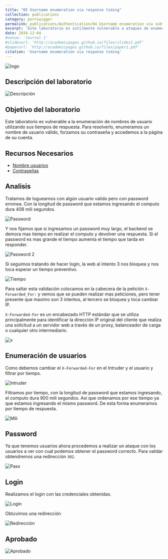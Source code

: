 ```yaml
---
title: "05 Username enumeration via response timing"
collection: publications
category: portswigger
permalink: publications/Authentication/04_Username enumeration via subtly different responses
excerpt: 'Este laboratorio es sutilmente vulnerable a ataques de enumeración de nombres de usuario y de fuerza bruta de contraseñas. Tiene una cuenta con un nombre de usuario y una contraseña predecibles.'
date: 2034-12-04
#venue: 'Journal 1'
#slidesurl: 'http://academicpages.github.io/files/slides1.pdf'
#paperurl: 'http://academicpages.github.io/files/paper1.pdf'
citation: 'Username enumeration via response timing'
---
```


![logo]({{site.url}}/images/Authentication/authentication-lab-05/logo.png)

## Descripción del laboratorio

![Descripción]({{site.url}}/images/Authentication/authentication-lab-05/descripcion.png)

## Objetivo del laboratorio

Este laboratorio es vulnerable a la enumeración de nombres de usuario utilizando sus tiempos de respuesta. Para resolverlo, enumeramos un nombre de usuario válido, forzamos su contraseña y accedemos a la página de su cuenta.

## Recursos Necesarios

* [Nombre usuarios](https://portswigger.net/web-security/authentication/auth-lab-usernames)
* [Contraseñas](https://portswigger.net/web-security/authentication/auth-lab-passwords)

## Analisis

Tratamos de loguearnos con algún usuario valido pero con password erronea. Con la longitud de password que estamos ingresando el computo dura 408 mili segundos.

![Password]({{site.url}}/images/Authentication/authentication-lab-05/password.png)

Y nos fijamos que si ingresamos un password muy largo, el backend se demora mas tiempo en realizar el computo y devolver una respuesta. Si el password es mas grande el tiempo aumenta el tiempo que tarda en responder.

![Password 2]({{site.url}}/images/Authentication/authentication-lab-05/password2.png)

Si seguimos tratando de hacer login, la web al intento 3 nos bloquea y nos toca esperar un tiempo preventivo.

![Tiempo]({{site.url}}/images/Authentication/authentication-lab-05/tiempo.png)

Para saltar esta validación colocamos en la cabecera de la petición `X-Forwarded_For:` y vemos que se pueden realizar mas peticiones, pero tener presente que maximo son 3 intentos, al tercero se bloquea y toca cambiar IP.

`X-Forwarded-For` es un encabezado HTTP estándar que se utiliza principalmente para identificar la dirección IP original del cliente que realiza una solicitud a un servidor web a través de un proxy, balanceador de carga o cualquier otro intermediario.

![x]({{site.url}}/images/Authentication/authentication-lab-05/x.png)

## Enumeración de usuarios

Como debemos cambiar el `X-Forwarded-For` en el Intruder y el usuario y filtrar por tiempo.

![Intruder]({{site.url}}/images/Authentication/authentication-lab-05/intruder.png)

Filtramos por tiempo, con la longitud de password que estamos ingresando, el computo dura 900 mili segundos. Asi que ordenamos por ese tiempo ya que estamos ingresando el mismo password. De esta forma enumeramos por tiempo de respuesta.

![Mili]({{site.url}}/images/Authentication/authentication-lab-05/mili.png)

## Password

Ya que tenemos usuarios ahora procedemos a realizar un ataque con los usuarios a ver con cual podemos obtener el password correcto. Para validar obtendremos una redirección `302`.

![Pass]({{site.url}}/images/Authentication/authentication-lab-05/pass.png)

## Login

Realizamos el login con las credenciales obtenidas.

![Login]({{site.url}}/images/Authentication/authentication-lab-05/login.png)

Obtuvimos una redirección

![Redirección]({{site.url}}/images/Authentication/authentication-lab-05/302.png)

## Aprobado

![Aprobado]({{site.url}}/images/Authentication/authentication-lab-05/aprobado.png)